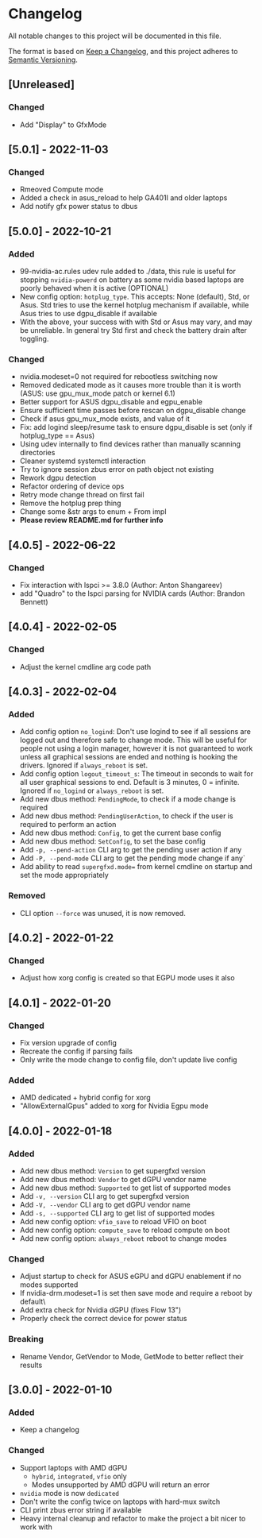 # Changelog
All notable changes to this project will be documented in this file.

The format is based on [Keep a Changelog](https://keepachangelog.com/en/1.0.0/),
and this project adheres to [Semantic Versioning](https://semver.org/spec/v2.0.0.html).

## [Unreleased]
### Changed
- Add "Display" to GfxMode

## [5.0.1] - 2022-11-03
### Changed
- Rmeoved Compute mode
- Added a check in asus_reload to help GA401I and older laptops
- Add notify gfx power status to dbus

## [5.0.0] - 2022-10-21
### Added
- 99-nvidia-ac.rules udev rule added to ./data, this rule is useful for stopping `nvidia-powerd` on battery as some nvidia based laptops are poorly behaved when it is active (OPTIONAL)
- New config option: `hotplug_type`. This accepts: None (default), Std, or Asus. Std tries to use the kernel hotplug mechanism if available, while Asus tries to use dgpu_disable if available
- With the above, your success with with Std or Asus may vary, and may be unreliable. In general try Std first and check the battery drain after toggling.
### Changed
- nvidia.modeset=0 not required for rebootless switching now
- Removed dedicated mode as it causes more trouble than it is worth (ASUS: use gpu_mux_mode patch or kernel 6.1)
- Better support for ASUS dgpu_disable and egpu_enable
- Ensure sufficient time passes before rescan on dgpu_disable change
- Check if asus gpu_mux_mode exists, and value of it
- Fix: add logind sleep/resume task to ensure dgpu_disable is set (only if hotplug_type == Asus)
- Using udev internally to find devices rather than manually scanning directories
- Cleaner systemd systemctl interaction
- Try to ignore session zbus error on path object not existing
- Rework dgpu detection
- Refactor ordering of device ops
- Retry mode change thread on first fail
- Remove the hotplug prep thing
- Change some &str args to enum + From<T> impl
- **Please review README.md for further info**

## [4.0.5] - 2022-06-22
### Changed
- Fix interaction with lspci >= 3.8.0 (Author: Anton Shangareev)
- add "Quadro" to the lspci parsing for NVIDIA cards (Author: Brandon Bennett)

## [4.0.4] - 2022-02-05
### Changed
- Adjust the kernel cmdline arg code path

## [4.0.3] - 2022-02-04
### Added
- Add config option `no_logind`: Don't use logind to see if all sessions are
  logged out and therefore safe to change mode. This will be useful for people not
  using a login manager, however it is not guaranteed to work unless all graphical
  sessions are ended and nothing is hooking the drivers. Ignored if `always_reboot`
  is set.
- Add config option `logout_timeout_s`: The timeout in seconds to wait for all user
  graphical sessions to end. Default is 3 minutes, 0 = infinite. Ignored if
  `no_logind` or `always_reboot` is set.
- Add new dbus method: `PendingMode`, to check if a mode change is required
- Add new dbus method: `PendingUserAction`, to check if the user is required to perform an action
- Add new dbus method: `Config`, to get the current base config
- Add new dbus method: `SetConfig`, to set the base config
- Add `-p, --pend-action` CLI arg to get the pending user action if any
- Add `-P, --pend-mode` CLI arg to get the pending mode change if any`
- Add ability to read `supergfxd.mode=` from kernel cmdline on startup and set the mode appropriately
### Removed
- CLI option `--force` was unused, it is now removed.

## [4.0.2] - 2022-01-22
### Changed
- Adjust how xorg config is created so that EGPU mode uses it also

## [4.0.1] - 2022-01-20
### Changed
- Fix version upgrade of config
- Recreate the config if parsing fails
- Only write the mode change to config file, don't update live config
### Added
- AMD dedicated + hybrid config for xorg
- "AllowExternalGpus" added to xorg for Nvidia Egpu mode

## [4.0.0] - 2022-01-18
### Added
- Add new dbus method: `Version` to get supergfxd version
- Add new dbus method: `Vendor` to get dGPU vendor name
- Add new dbus method: `Supported` to get list of supported modes
- Add `-v, --version` CLI arg to get supergfxd version
- Add `-V, --vendor` CLI arg to get dGPU vendor name
- Add `-s, --supported` CLI arg to get list of supported modes
- Add new config option: `vfio_save` to reload VFIO on boot
- Add new config option: `compute_save` to reload compute on boot
- Add new config option: `always_reboot` reboot to change modes
### Changed
- Adjust startup to check for ASUS eGPU and dGPU enablement if no modes supported
- If nvidia-drm.modeset=1 is set then save mode and require a reboot by default\
- Add extra check for Nvidia dGPU (fixes Flow 13")
- Properly check the correct device for power status
### Breaking
- Rename Vendor, GetVendor to Mode, GetMode to better reflect their results

## [3.0.0] - 2022-01-10
### Added
- Keep a changelog
### Changed
- Support laptops with AMD dGPU
  + `hybrid`, `integrated`, `vfio` only
  + Modes unsupported by AMD dGPU will return an error
- `nvidia` mode is now `dedicated`
- Don't write the config twice on laptops with hard-mux switch
- CLI print zbus error string if available
- Heavy internal cleanup and refactor to make the project a bit nicer to work with